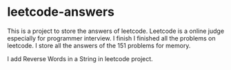 leetcode-answers
================

This is a project to store the answers of leetcode. Leetcode is a online judge especially for programmer interview. I finish 
I finished all the problems on leetcode. I store all the answers of the 151 problems for memory.

I add Reverse Words in a String in leetcode project.
